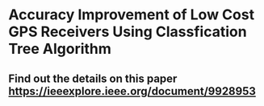# Accuracy Improvement of Low Cost GPS Receivers Using Classfication Tree Algorithm 
## Find out the details on this paper https://ieeexplore.ieee.org/document/9928953
